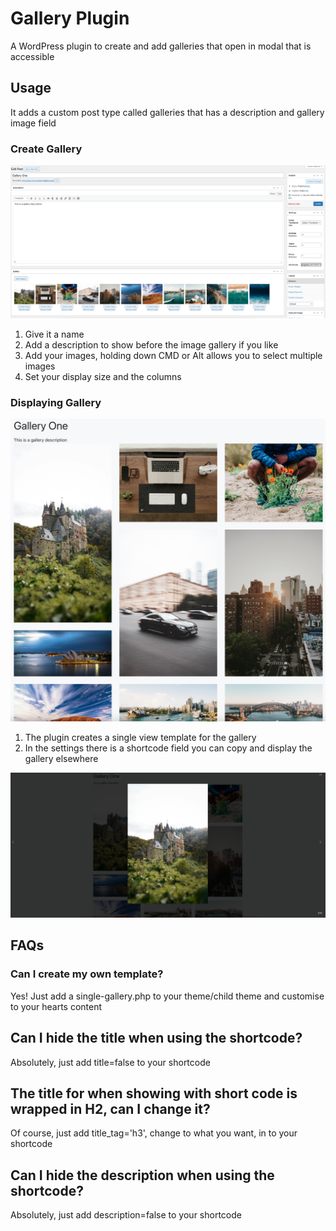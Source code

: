 # Gallery Plugin
A WordPress plugin to create and add galleries that open in modal that is accessible

## Usage
It adds a custom post type called galleries that has a description and gallery image field

### Create Gallery
![Create Gallery](https://github.com/WestCoastDigital/JM-Gallery/blob/main/assets/image/cpt.png?raw=true)

1. Give it a name
1. Add a description to show before the image gallery if you like
1. Add your images, holding down CMD or Alt allows you to select multiple images
1. Set your display size and the columns

### Displaying Gallery
![Display Gallery](https://github.com/WestCoastDigital/JM-Gallery/blob/main/assets/image/gallery.png?raw=true)

1. The plugin creates a single view template for the gallery
1. In the settings there is a shortcode field you can copy and display the gallery elsewhere

![Gallery Modal](https://github.com/WestCoastDigital/JM-Gallery/blob/main/assets/image/modal.png?raw=true)

## FAQs

### Can I create my own template?
Yes! Just add a single-gallery.php to your theme/child theme and customise to your hearts content

## Can I hide the title when using the shortcode?
Absolutely, just add title=false to your shortcode

## The title for when showing with short code is wrapped in H2, can I change it?
Of course, just add title_tag='h3', change to what you want, in to your shortcode

## Can I hide the description when using the shortcode?
Absolutely, just add description=false to your shortcode